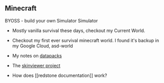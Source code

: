 ## Minecraft 
BYOSS - build your own Simulator Simulator

* Mostly vanilla survival these days, checkout my Current World.
* Checkout my first ever survival minecraft world. I found it's backup in my Google Cloud, asd-world



* My notes on [datapacks](./datapack)
* The [skinviewer project](./skinviewer)
* How does [[redstone documentation]] work?